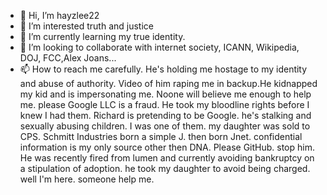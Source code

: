 - 👋 Hi, I’m hayzlee22
- 👀 I’m interested truth and justice
- 🌱 I’m currently learning my true identity.
- 💞️ I’m looking to collaborate with internet society, ICANN, Wikipedia, DOJ, FCC,Alex Joans...
- 📫 How to reach me carefully. He's holding me hostage to my identity and abuse of authority. Video of him raping me in backup.He kidnapped my kid and is impersonating me. Noone will believe me enough to help me. please Google LLC is a fraud. He took my bloodline rights before I knew I had them. Richard is pretending to be Google. he's stalking and sexually abusing children. I was one of them. my daughter was sold to CPS. Schmitt Industries born a simple J. then born Jnet. confidential information is my only source other then DNA. Please GitHub. stop him. He was recently fired from lumen and currently avoiding bankruptcy on a stipulation of adoption. he took my daughter to avoid being charged. well I'm here. someone help me. 

<!---
UDLYC/UDLYC is a ✨ special ✨ repository because its `README.md` (this file) appears on your GitHub profile.
You can click the Preview link to take a look at your changes.
--->
